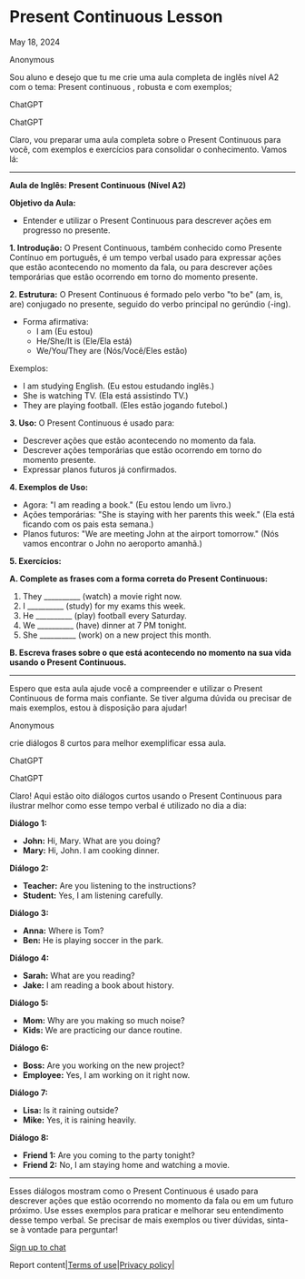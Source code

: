 



# Present Continuous Lesson

May 18, 2024



Anonymous

Sou aluno e desejo que tu me crie uma aula completa de inglês nível A2 com o tema: Present continuous , robusta e com exemplos;

ChatGPT

ChatGPT

Claro, vou preparar uma aula completa sobre o Present Continuous para você, com exemplos e exercícios para consolidar o conhecimento. Vamos lá:

------

**Aula de Inglês: Present Continuous (Nível A2)**

**Objetivo da Aula:**

- Entender e utilizar o Present Continuous para descrever ações em progresso no presente.

**1. Introdução:** O Present Continuous, também conhecido como Presente Contínuo em português, é um tempo verbal usado para expressar ações que estão acontecendo no momento da fala, ou para descrever ações temporárias que estão ocorrendo em torno do momento presente.

**2. Estrutura:** O Present Continuous é formado pelo verbo "to be" (am, is, are) conjugado no presente, seguido do verbo principal no gerúndio (-ing).

- Forma afirmativa:
  - I am (Eu estou)
  - He/She/It is (Ele/Ela está)
  - We/You/They are (Nós/Você/Eles estão)

Exemplos:

- I am studying English. (Eu estou estudando inglês.)
- She is watching TV. (Ela está assistindo TV.)
- They are playing football. (Eles estão jogando futebol.)

**3. Uso:** O Present Continuous é usado para:

- Descrever ações que estão acontecendo no momento da fala.
- Descrever ações temporárias que estão ocorrendo em torno do momento presente.
- Expressar planos futuros já confirmados.

**4. Exemplos de Uso:**

- Agora: "I am reading a book." (Eu estou lendo um livro.)
- Ações temporárias: "She is staying with her parents this week." (Ela está ficando com os pais esta semana.)
- Planos futuros: "We are meeting John at the airport tomorrow." (Nós vamos encontrar o John no aeroporto amanhã.)

**5. Exercícios:**

**A. Complete as frases com a forma correta do Present Continuous:**

1. They __________ (watch) a movie right now.
2. I __________ (study) for my exams this week.
3. He __________ (play) football every Saturday.
4. We __________ (have) dinner at 7 PM tonight.
5. She __________ (work) on a new project this month.

**B. Escreva frases sobre o que está acontecendo no momento na sua vida usando o Present Continuous.**

------

Espero que esta aula ajude você a compreender e utilizar o Present Continuous de forma mais confiante. Se tiver alguma dúvida ou precisar de mais exemplos, estou à disposição para ajudar!



Anonymous

crie diálogos 8 curtos para melhor exemplificar essa aula.

ChatGPT

ChatGPT

Claro! Aqui estão oito diálogos curtos usando o Present Continuous para ilustrar melhor como esse tempo verbal é utilizado no dia a dia:

**Diálogo 1:**

- **John:** Hi, Mary. What are you doing?
- **Mary:** Hi, John. I am cooking dinner.

**Diálogo 2:**

- **Teacher:** Are you listening to the instructions?
- **Student:** Yes, I am listening carefully.

**Diálogo 3:**

- **Anna:** Where is Tom?
- **Ben:** He is playing soccer in the park.

**Diálogo 4:**

- **Sarah:** What are you reading?
- **Jake:** I am reading a book about history.

**Diálogo 5:**

- **Mom:** Why are you making so much noise?
- **Kids:** We are practicing our dance routine.

**Diálogo 6:**

- **Boss:** Are you working on the new project?
- **Employee:** Yes, I am working on it right now.

**Diálogo 7:**

- **Lisa:** Is it raining outside?
- **Mike:** Yes, it is raining heavily.

**Diálogo 8:**

- **Friend 1:** Are you coming to the party tonight?
- **Friend 2:** No, I am staying home and watching a movie.

------

Esses diálogos mostram como o Present Continuous é usado para descrever ações que estão ocorrendo no momento da fala ou em um futuro próximo. Use esses exemplos para praticar e melhorar seu entendimento desse tempo verbal. Se precisar de mais exemplos ou tiver dúvidas, sinta-se à vontade para perguntar!

[Sign up to chat](https://chatgpt.com/)

Report content|[Terms of use](https://openai.com/policies/terms-of-use)|[Privacy policy](https://openai.com/policies/privacy-policy)|

